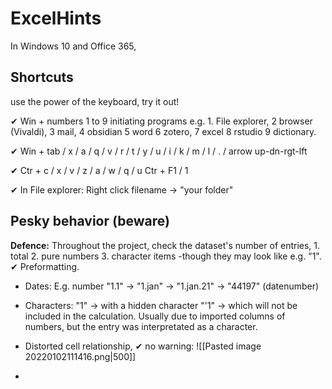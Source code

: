 # ExcelHints
In Windows 10 and Office 365, 

## Shortcuts
use the power of the keyboard, try it out!

✔ Win + numbers 1 to 9 initiating programs 
e.g. 1. File explorer, 2 browser (Vivaldi), 3 mail, 4 obsidian 5 word 6 zotero, 7 excel 8 rstudio 9 dictionary.

✔ Win + tab / x / a / q /  v / r / t / y / u / i / k / m / l / . / arrow up-dn-rgt-lft

✔ Ctr + c / x / v / z / a / w / q / u 
		Ctr + F1 / 1

✔ In File explorer: Right click filename &rarr; "your folder"

## Pesky behavior (beware)
**Defence:** Throughout the project, check the dataset's number of entries, 1. total 2. pure numbers 3. character items -though they may look like e.g. "1".
✔ Preformatting.
- Dates: E.g. number "1.1" &rarr; "1.jan" &rarr; "1.jan.21" &rarr; "44197" (datenumber)
- Characters: "1" &rarr; with a hidden character "'1" &rarr; which will not be included in the calculation. Usually due to imported columns of numbers, but the entry was interpretated as a character.
- Distorted cell relationship, ✔ no warning:
![[Pasted image 20220102111416.png|500]]


- 
